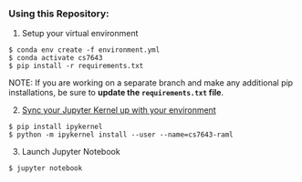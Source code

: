 ### Using this Repository:
1. Setup your virtual environment
```angular2html
$ conda env create -f environment.yml
$ conda activate cs7643
$ pip install -r requirements.txt
```
NOTE: If you are working on a separate branch and make any additional pip installations, be sure to **update the `requirements.txt` file**. 

2. [Sync your Jupyter Kernel up with your environment](https://janakiev.com/blog/jupyter-virtual-envs/)
```angular2html
$ pip install ipykernel
$ python -m ipykernel install --user --name=cs7643-raml
```
3. Launch Jupyter Notebook
```angular2html
$ jupyter notebook
```
